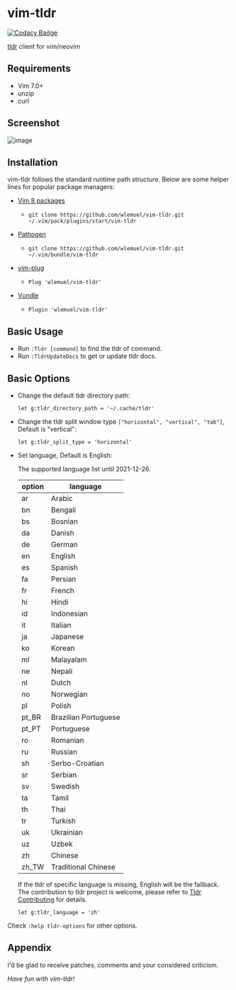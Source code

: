 # vim-tldr

[![Codacy Badge](https://api.codacy.com/project/badge/Grade/e9eacee4a3cf469b96847aaf288d0794)](https://app.codacy.com/app/wlemuel/vim-tldr?utm_source=github.com&utm_medium=referral&utm_content=wlemuel/vim-tldr&utm_campaign=Badge_Grade_Dashboard)

[tldr](http://tldr-pages.github.io/) client for vim/neovim

## Requirements

-   Vim 7.0+
-   unzip
-   curl

## Screenshot

![image](https://user-images.githubusercontent.com/1510976/72673994-7fbb7900-3aac-11ea-96fa-6745c5dc1efb.png)

## Installation

vim-tldr follows the standard runtime path structure. Below are some helper lines
for popular package managers:

-   [Vim 8 packages](http://vimhelp.appspot.com/repeat.txt.html#packages)
    -   `git clone https://github.com/wlemuel/vim-tldr.git ~/.vim/pack/plugins/start/vim-tldr`

-   [Pathogen](https://github.com/tpope/vim-pathogen)
    -   `git clone https://github.com/wlemuel/vim-tldr.git ~/.vim/bundle/vim-tldr`

-   [vim-plug](https://github.com/junegunn/vim-plug)
    -   `Plug 'wlemuel/vim-tldr'`

-   [Vundle](https://github.com/VundleVim/Vundle.vim)
    -   `Plugin 'wlemuel/vim-tldr'`

## Basic Usage

-   Run `:Tldr [command]` to find the tldr of command.
-   Run `:TldrUpdateDocs` to get or update tldr docs.

## Basic Options

-   Change the default tldr directory path:

    ```vim
    let g:tldr_directory_path = '~/.cache/tldr'
    ```

-   Change the tldr split window type `["horizontal", "vertical", "tab"]`, Default is "vertical":

    ```vim
    let g:tldr_split_type = 'horizontal'
    ```

-   Set language, Default is English:

    The supported language list until 2021-12-26.

    | option | language             |
    |--------|----------------------|
    | ar     | Arabic               |
    | bn     | Bengali              |
    | bs     | Bosnian              |
    | da     | Danish               |
    | de     | German               |
    | en     | English              |
    | es     | Spanish              |
    | fa     | Persian              |
    | fr     | French               |
    | hi     | Hindi                |
    | id     | Indonesian           |
    | it     | Italian              |
    | ja     | Japanese             |
    | ko     | Korean               |
    | ml     | Malayalam            |
    | ne     | Nepali               |
    | nl     | Dutch                |
    | no     | Norwegian            |
    | pl     | Polish               |
    | pt_BR  | Brazilian Portuguese |
    | pt_PT  | Portuguese           |
    | ro     | Romanian             |
    | ru     | Russian              |
    | sh     | Serbo-Croatian       |
    | sr     | Serbian              |
    | sv     | Swedish              |
    | ta     | Tamil                |
    | th     | Thai                 |
    | tr     | Turkish              |
    | uk     | Ukrainian            |
    | uz     | Uzbek                |
    | zh     | Chinese              |
    | zh_TW  | Traditional Chinese  |

    If the tldr of specific language is missing, English will be the fallback.
    The contribution to tldr project is welcome, please refer to [Tldr Contributing](https://github.com/tldr-pages/tldr#contributing) for details.

    ```vim
    let g:tldr_language = 'zh'
    ```

Check `:help tldr-options` for other options.

## Appendix

I'd be glad to receive patches,
comments and your considered criticism.

_Have fun with vim-tldr!_
